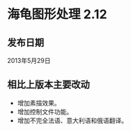 # 海龟图形处理 2.12 #
## 发布日期 ##
2013年5月29日
## 相比上版本主要改动 ##
  * 增加素描效果。
  * 增加控制文件功能。
  * 增加不完全法语、意大利语和俄语翻译。